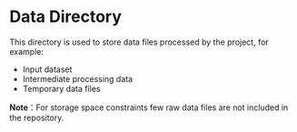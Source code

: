 # Data Directory

This directory is used to store data files processed by the project, for example:

- Input dataset
- Intermediate processing data
- Temporary data files

**Note**：For storage space constraints few raw data files are not included in the repository.